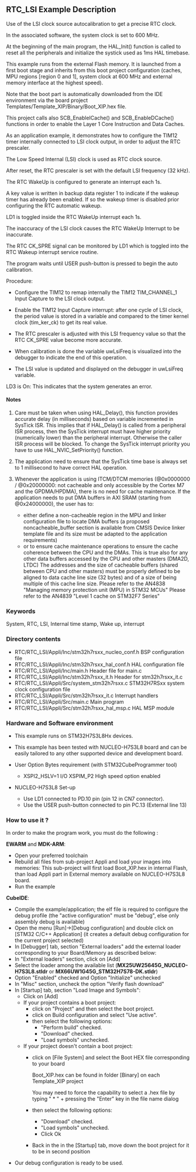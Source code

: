 ## <b>RTC_LSI Example Description</b>

Use of the LSI clock source autocalibration to get a precise RTC clock.

In the associated software, the system clock is set to 600 MHz.

At the beginning of the main program, the HAL_Init() function is called to reset
all the peripherals and initialize the systick used as 1ms HAL timebase.

This example runs from the external Flash memory. It is launched from a first boot stage and inherits from this boot project
configuration (caches, MPU regions [region 0 and 1], system clock at 600 MHz and external memory interface at the highest speed).

Note that the boot part is automatically downloaded from the IDE environment via the board project Templates/Template_XIP/Binary/Boot_XIP.hex file.

This project calls also SCB_EnableICache() and SCB_EnableDCache() functions in order to enable
the Layer 1 Core Instruction and Data Caches.

As an application example, it demonstrates how to configure the TIM12 timer
internally connected to LSI clock output, in order to adjust the RTC prescaler.

The Low Speed Internal (LSI) clock is used as RTC clock source.

After reset, the RTC prescaler is set with the default LSI frequency (32 kHz).

The RTC WakeUp is configured to generate an interrupt each 1s.

A key value is written in backup data register 1 to indicate if the wakeup timer has
already been enabled. If so the wakeup timer is disabled prior configuring the RTC
automatic wakeup.

LD1 is toggled inside the RTC WakeUp interrupt each 1s.

The inaccuracy of the LSI clock causes the RTC WakeUp Interrupt to be inaccurate.

The RTC CK_SPRE signal can be monitored by LD1 which is toggled into the RTC
Wakeup interrupt service routine.

The program waits until USER push-button is pressed to begin the auto calibration.

Procedure:

 - Configure the TIM12 to remap internally the TIM12 TIM_CHANNEL_1
   Input Capture to the LSI clock output.

 - Enable the TIM12 Input Capture interrupt: after one cycle of LSI clock, the
   period value is stored in a variable and compared to the timer kernel clock
   (tim_ker_ck) to get its real value.

 - The RTC prescaler is adjusted with this LSI frequency value so that the RTC
   CK_SPRE value become more accurate.

 - When calibration is done the variable uwLsiFreq is visualized into the debugger
   to indicate the end of this operation.

 - The LSI value is updated and displayed on the debugger in uwLsiFreq variable.

LD3 is On: This indicates that the system generates an error.

#### <b>Notes</b>

 1. Care must be taken when using HAL_Delay(), this function provides accurate
    delay (in milliseconds) based on variable incremented in SysTick ISR. This
    implies that if HAL_Delay() is called from a peripheral ISR process, then
    the SysTick interrupt must have higher priority (numerically lower)
    than the peripheral interrupt. Otherwise the caller ISR process will be blocked.
    To change the SysTick interrupt priority you have to use HAL_NVIC_SetPriority() function.

 2. The application need to ensure that the SysTick time base is always set to 1 millisecond
    to have correct HAL operation.

 3. Whenever the application is using ITCM/DTCM memories (@0x0000000 / @0x20000000: not cacheable and only accessible
    by the Cortex M7 and the GPDMA/HPDMA), there is no need for cache maintenance.
    If the application needs to put DMA buffers in AXI SRAM (starting from @0x24000000), the user has to:
    - either define a non-cacheable region in the MPU and linker configuration file to locate DMA buffers
      (a proposed noncacheable_buffer section is available from CMSIS Device linker template file and its size must
      be adapted to the application requirements)
    - or to ensure cache maintenance operations to ensure the cache coherence between the CPU and the DMAs.
    This is true also for any other data buffers accessed by the CPU and other masters (DMA2D, LTDC)
    The addresses and the size of cacheable buffers (shared between CPU and other masters)
    must be properly defined to be aligned to data cache line size (32 bytes) and of a size of being multiple
    of this cache line size.
    Please refer to the AN4838 "Managing memory protection unit (MPU) in STM32 MCUs"
    Please refer to the AN4839 "Level 1 cache on STM32F7 Series"

### <b>Keywords</b>

System, RTC, LSI, Internal time stamp, Wake up, interrupt

### <b>Directory contents</b>

  - RTC/RTC_LSI/Appli/Inc/stm32h7rsxx_nucleo_conf.h                BSP configuration file
  - RTC/RTC_LSI/Appli/Inc/stm32h7rsxx_hal_conf.h                   HAL configuration file
  - RTC/RTC_LSI/Appli/Inc/main.h                                   Header file for main.c
  - RTC/RTC_LSI/Appli/Inc/stm32h7rsxx_it.h                         Header for stm32h7rsxx_it.c
  - RTC/RTC_LSI/Appli/Src/system_stm32h7rsxx.c                     STM32H7RSxx system clock configuration file
  - RTC/RTC_LSI/Appli/Src/stm32h7rsxx_it.c                         Interrupt handlers
  - RTC/RTC_LSI/Appli/Src/main.c                                   Main program
  - RTC/RTC_LSI/Appli/Src/stm32h7rsxx_hal_msp.c                    HAL MSP module

### <b>Hardware and Software environment</b>

  - This example runs on STM32H7S3L8Hx devices.

  - This example has been tested with NUCLEO-H7S3L8  board and can be
    easily tailored to any other supported device and development board.

  - User Option Bytes requirement (with STM32CubeProgrammer tool)

    - XSPI2_HSLV=1     I/O XSPIM_P2 High speed option enabled

  - NUCLEO-H7S3L8 Set-up

    - Use LD1 connected to PD.10 pin (pin 12 in CN7 connector).
    - Use the USER push-button connected to pin PC.13 (External line 13)

### <b>How to use it ?</b>

In order to make the program work, you must do the following :

**EWARM** and **MDK-ARM**:

 - Open your preferred toolchain
 - Rebuild all files from sub-project Appli and load your images into memories: This sub-project will first load Boot_XIP.hex in internal Flash,
   than load Appli part in External memory available on NUCLEO-H7S3L8 board.
 - Run the example

**CubeIDE**:

 - Compile the example/application; the elf file is required to configure the debug profile (the "active configuration" must be "debug", else only assembly debug is available)
 - Open the menu [Run]->[Debug configuration] and double click on  [STM32 C/C++ Application] (it creates a default debug configuration for the current project selected)
 - In [Debugger] tab, section "External  loaders" add the external loader corresponding to your Board/Memory as described below:
 - In "External loaders" section, click on [Add]
 - Select the loader among the available list (**MX25UW25645G_NUCLEO-H7S3L8.stldr** or **MX66UW1G45G_STM32H7S78-DK.stldr**)
 - Option "Enabled" checked and Option "Initialize" unchecked
 - In "Misc" section, uncheck the option "Verify flash download"
 - In [Startup] tab, section "Load Image and Symbols":
   - Click on [Add]
   - If your project contains a boot project:
     - click on "Project" and then select the boot project.
     - click on Build configuration and select "Use active".
     - then select the following options:
       - "Perform build" checked.
       - "Download" checked.
       - "Load symbols" unchecked.
   - If your project doesn't contain a boot project:
     - click on [File System] and select the Boot HEX file corresponding to your board

        Boot_XIP.hex can be found in folder [Binary] on each Template_XIP project

        You may need to force the capability to select a .hex file by typing " * " + pressing the "Enter" key in the file name dialog

     - then select the following options:
       - "Download"      checked.
       - "Load symbols" unchecked.
       - Click Ok
     - Back in the in the [Startup] tab, move down the boot project for it to be in second position
 - Our debug configuration is ready to be used.
